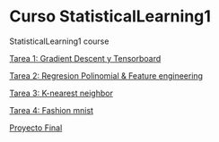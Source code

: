 # Curso StatisticalLearning1
StatisticalLearning1 course

<a href="https://github.com/HectorMendia/StatisticalLearning1/blob/master/Tarea1_GradientDecent.ipynb">Tarea 1: Gradient Descent y Tensorboard </a>


<a href="https://github.com/HectorMendia/StatisticalLearning1/blob/master/Tarea2_regresion_polinomial.ipynb">Tarea 2: Regresion Polinomial & Feature engineering</a>


<a href="https://github.com/HectorMendia/StatisticalLearning1/blob/master/Tarea3_K-nearest neighbor.ipynb">Tarea 3: K-nearest neighbor</a>


<a href="https://github.com/HectorMendia/StatisticalLearning1/blob/master/Tarea4_Fashion_mnist.ipynb">Tarea 4: Fashion mnist</a>


<a href="https://github.com/HectorMendia/StatisticalLearning1/blob/master/proyecto.ipynb">Proyecto Final</a>
